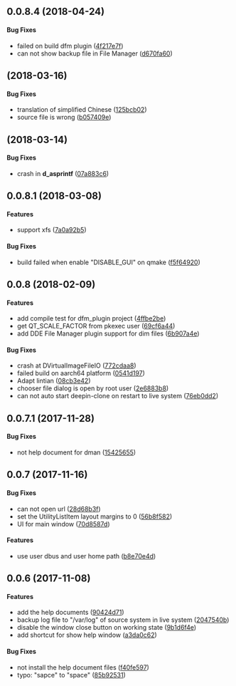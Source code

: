 <a name="0.0.8.4"></a>
## 0.0.8.4 (2018-04-24)


#### Bug Fixes

*   failed on build dfm plugin ([4f217e7f](https://github.com/linuxdeepin/deepin-clone/commit/4f217e7f5d1ae151165707c125cc94ce9e8fdbeb))
*   can not show backup file in File Manager ([d670fa60](https://github.com/linuxdeepin/deepin-clone/commit/d670fa600cbfd699db7bd59f745ae148911d8027))



<a name="0.0.8.3"></a>
##  (2018-03-16)


#### Bug Fixes

*   translation of simplified Chinese ([125bcb02](0.0.8.3/commit/125bcb02dad7387684c2bc2e50a2c383d90e6f56))
*   source file is wrong ([b057409e](0.0.8.3/commit/b057409e10f337c1c1e38b8b1b5dce4a62242785))



<a name=""></a>
##  (2018-03-14)


#### Bug Fixes

*   crash in __d_asprintf__ ([07a883c6](0.0.8.2/commit/07a883c6cbaac547d552250ba905275f71844cfe))



<a name=""></a>
##  0.0.8.1 (2018-03-08)


#### Features

*   support xfs ([7a0a92b5](https://github.com/linuxdeepin/deepin-clone/commit/7a0a92b56b09bf920e002294b8c49d7828ff8a6a))

#### Bug Fixes

*   build failed when enable "DISABLE_GUI" on qmake ([f5f64920](https://github.com/linuxdeepin/deepin-clone/commit/f5f64920a33b0834289c2523fb6c74ee719049ee))



<a name=""></a>
##  0.0.8 (2018-02-09)


#### Features

*   add compile test for dfm_plugin project ([4ffbe2be](https://github.com/linuxdeepin/deepin-clone/commit/4ffbe2be7ed26a5a7328b654c4c6130bf35a5959))
*   get QT_SCALE_FACTOR from pkexec user ([69cf6a44](https://github.com/linuxdeepin/deepin-clone/commit/69cf6a44451bbdd1e131e8e0424591462916ec8f))
*   add DDE File Manager plugin support for dim files ([6b907a4e](https://github.com/linuxdeepin/deepin-clone/commit/6b907a4e62ae7f504f2a0d3bea41943e5d8382f5))

#### Bug Fixes

*   crash at DVirtualImageFileIO ([772cdaa8](https://github.com/linuxdeepin/deepin-clone/commit/772cdaa8f16162cd4ba1303fd20d61363f0a12ba))
*   failed build on aarch64 platform ([0541d197](https://github.com/linuxdeepin/deepin-clone/commit/0541d197e9b99328e9cb9a35c16891ee76597add))
*   Adapt lintian ([08cb3e42](https://github.com/linuxdeepin/deepin-clone/commit/08cb3e42198c0e9f390868f3921c77ab668dafa6))
*   chooser file dialog is open by root user ([2e6883b8](https://github.com/linuxdeepin/deepin-clone/commit/2e6883b8c5b038fdd2e4f40cd3b3d2a063cb90df))
*   can not auto start deepin-clone on restart to live system ([76eb0dd2](https://github.com/linuxdeepin/deepin-clone/commit/76eb0dd29b574da782f6465cf81e83512741ae4e))



<a name=""></a>
##  0.0.7.1 (2017-11-28)


#### Bug Fixes

*   not help document for dman ([15425655](https://github.com/linuxdeepin/deepin-clone/commit/1542565580864d34ca1cd3338c654037033da818))



<a name=""></a>
##  0.0.7 (2017-11-16)


#### Bug Fixes

*   can not open url ([28d68b3f](https://github.com/linuxdeepin/deepin-clone/commit/28d68b3f5817a4c9c49dab47487ad0e53d740f28))
*   set the UtilityListItem layout margins to 0 ([56b8f582](https://github.com/linuxdeepin/deepin-clone/commit/56b8f5823f21ef58fbe9218050bc64d5f379d80d))
*   UI for main window ([70d8587d](https://github.com/linuxdeepin/deepin-clone/commit/70d8587d44aeaa475cfc33a858876ac8267520e4))

#### Features

*   use user dbus and user home path ([b8e70e4d](https://github.com/linuxdeepin/deepin-clone/commit/b8e70e4d31430f533a512f0cce524201e038dd49))



<a name=""></a>
##  0.0.6 (2017-11-08)


#### Features

*   add the help documents ([90424d71](https://github.com/linuxdeepin/deepin-clone/commit/90424d7125cce0b80baa1505f13e5cf9e996932b))
*   backup log file to "/var/log" of source system in live system ([2047540b](https://github.com/linuxdeepin/deepin-clone/commit/2047540b3658d9c9e6dd0ea9b7a88b745236e064))
*   disable the window close button on working state ([9b1d6f4e](https://github.com/linuxdeepin/deepin-clone/commit/9b1d6f4e43103289db1a0da8072a71a64f845cd9))
*   add shortcut for show help window ([a3da0c62](https://github.com/linuxdeepin/deepin-clone/commit/a3da0c628edf6056b3e42ed9e17a31ff2a329247))

#### Bug Fixes

*   not install the help document files ([f40fe597](https://github.com/linuxdeepin/deepin-clone/commit/f40fe5972fe50feb778812003d0f09c2412d95e3))
*   typo: "sapce" to "space" ([85b92531](https://github.com/linuxdeepin/deepin-clone/commit/85b92531006a3048c93435678c9c642cd5d13279))



